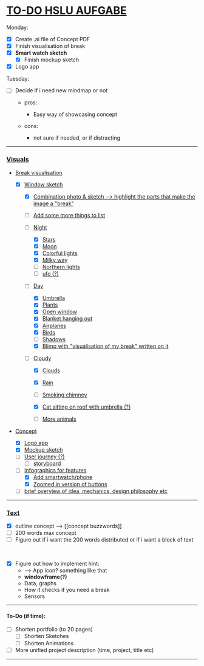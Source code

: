 # <ins>TO-DO HSLU AUFGABE

Monday: 
- [x] Create .ai file of Concept PDF 
- [x] Finish visualisation of break
- [x] **Smart watch sketch**
    - [x] Finish mockup sketch
- [x] Logo app

Tuesday:
- [ ] Decide if i need new mindmap or not
  - pros: 
    - Easy way of showcasing concept

  - cons:
    - not sure if needed, or if distracting

___

### <ins>Visuals

- <ins>Break visualisation
  - [x] Window sketch
    - [x] Combination photo & sketch --> highlight the parts that make the image a "break"

    - [ ] Add some more things to list

    - [ ] Night
        - [x] Stars
        - [x] Moon
        - [x] Colorful lights
        - [x] Milky way
        - [ ] Northern lights
        - [ ] ufo (?)

    - [ ] Day
        - [x] Umbrella
        - [x] Plants
        - [x] Open window
        - [x] Blanket hanging out 
        - [x] Airplanes
        - [x] Birds
        - [ ] Shadows
        - [x] Blimp with "visualisation of my break" written on it

    - [ ] Cloudy
        - [x] Clouds
        - [x] Rain
        - [ ] Smoking chimney
        - [x] Cat sitting on roof with umbrella (?)
        - [ ] More animals


- <ins>Concept
    - [x] Logo app
    - [x] Mockup sketch
    - [ ] User journey (?) 
        - [ ] storyboard
    - [ ] Infographics for features 
        - [x] Add smartwatch/phone
        - [x] Zoomed in version of buttons

    - [ ] brief overview of idea, mechanics, design philosophy etc 

___

### <ins> Text
- [x] outline concept --> [[concept buzzwords]]
- [ ] 200 words max concept
- [ ] Figure out if i want the 200 words distributed or if i want a block of text

<br>

- [x] Figure out how to implement hint:
    - --> App icon? something like that
    - **windowframe(?)**
    - Data, graphs
    - How it checks if you need a break
    - Sensors

___

#### To-Do (if time):
- [ ] Shorten portfolio (to 20 pages)
    - [ ] Shorten Sketches
    - [ ] Shorten Animations
- [ ] More unified project description (time, project, title etc)
___